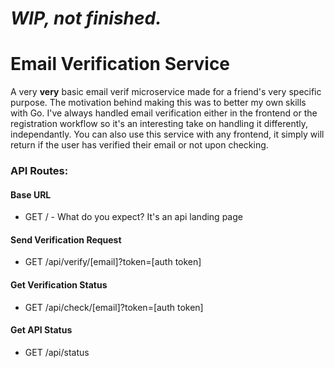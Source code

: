 # *WIP, not finished.*

# Email Verification Service
A very **very** basic email verif microservice made for a friend's very specific purpose. The motivation behind making this was to better my own skills with Go. I've always handled email verification either in the frontend or the registration workflow so it's an interesting take on handling it differently, independantly. You can also use this service with any frontend, it simply will return if the user has verified their email or not upon checking.

### API Routes:

#### Base URL
- GET / - What do you expect? It's an api landing page

#### Send Verification Request
- GET /api/verify/[email]?token=[auth token]

#### Get Verification Status
- GET /api/check/[email]?token=[auth token]

#### Get API Status
- GET /api/status
